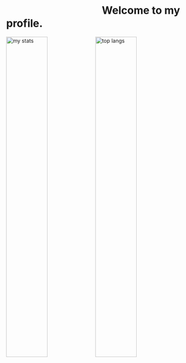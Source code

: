 # ㅤㅤㅤㅤㅤㅤㅤㅤㅤㅤWelcome to my profile.

<img alt="my stats" align=left width=47% src="https://github-readme-stats.vercel.app/api?username=driverjunkman&show_icons=true&bg_color=BAB5A1&title_color=454138&icon_color=454138&text_color=454138&border_color=454138&border_radius=1"/>

<img alt="top langs" align=left width=47% src= "https://github-readme-stats.vercel.app/api/top-langs/?username=driverjunkman&layout=compact&bg_color=BAB5A1&title_color=454138&icon_color=454138&text_color=454138&border_color=454138&border_radius=1"/>
